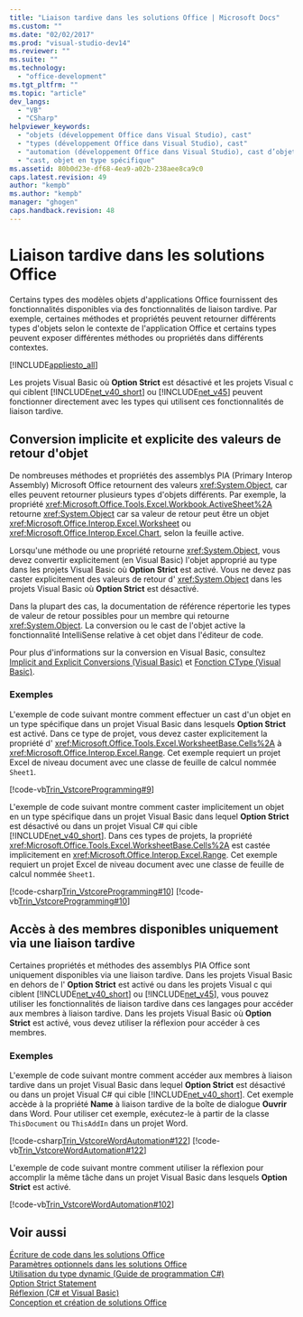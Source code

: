 ```yaml
---
title: "Liaison tardive dans les solutions Office | Microsoft Docs"
ms.custom: ""
ms.date: "02/02/2017"
ms.prod: "visual-studio-dev14"
ms.reviewer: ""
ms.suite: ""
ms.technology: 
  - "office-development"
ms.tgt_pltfrm: ""
ms.topic: "article"
dev_langs: 
  - "VB"
  - "CSharp"
helpviewer_keywords: 
  - "objets (développement Office dans Visual Studio), cast"
  - "types (développement Office dans Visual Studio), cast"
  - "automation (développement Office dans Visual Studio), cast d’objets"
  - "cast, objet en type spécifique"
ms.assetid: 80b0d23e-df68-4ea9-a02b-238aee8ca9c0
caps.latest.revision: 49
author: "kempb"
ms.author: "kempb"
manager: "ghogen"
caps.handback.revision: 48
---
```

# Liaison tardive dans les solutions Office
  Certains types des modèles objets d'applications Office fournissent des fonctionnalités disponibles via des fonctionnalités de liaison tardive.  Par exemple, certaines méthodes et propriétés peuvent retourner différents types d'objets selon le contexte de l'application Office et certains types peuvent exposer différentes méthodes ou propriétés dans différents contextes.  
  
 [!INCLUDE[appliesto_all](../vsto/includes/appliesto-all-md.md)]  
  
 Les projets Visual Basic où **Option Strict** est désactivé et les projets Visual c qui ciblent [!INCLUDE[net_v40_short](../sharepoint/includes/net-v40-short-md.md)] ou [!INCLUDE[net_v45](../vsto/includes/net-v45-md.md)] peuvent fonctionner directement avec les types qui utilisent ces fonctionnalités de liaison tardive.  
  
## Conversion implicite et explicite des valeurs de retour d'objet  
 De nombreuses méthodes et propriétés des assemblys PIA \(Primary Interop Assembly\) Microsoft Office retournent des valeurs <xref:System.Object>, car elles peuvent retourner plusieurs types d'objets différents.  Par exemple, la propriété <xref:Microsoft.Office.Tools.Excel.Workbook.ActiveSheet%2A> retourne <xref:System.Object> car sa valeur de retour peut être un objet <xref:Microsoft.Office.Interop.Excel.Worksheet> ou <xref:Microsoft.Office.Interop.Excel.Chart>, selon la feuille active.  
  
 Lorsqu'une méthode ou une propriété retourne <xref:System.Object>, vous devez convertir explicitement \(en Visual Basic\) l'objet approprié au type dans les projets Visual Basic où **Option Strict** est activé.  Vous ne devez pas caster explicitement des valeurs de retour d' <xref:System.Object> dans les projets Visual Basic où **Option Strict** est désactivé.  
  
 Dans la plupart des cas, la documentation de référence répertorie les types de valeur de retour possibles pour un membre qui retourne <xref:System.Object>.  La conversion ou le cast de l'objet active la fonctionnalité IntelliSense relative à cet objet dans l'éditeur de code.  
  
 Pour plus d'informations sur la conversion en Visual Basic, consultez [Implicit and Explicit Conversions &#40;Visual Basic&#41;](/dotnet/visual-basic/programming-guide/language-features/data-types/implicit-and-explicit-conversions) et [Fonction CType &#40;Visual Basic&#41;](/dotnet/visual-basic/language-reference/functions/ctype-function).  
  
### Exemples  
 L'exemple de code suivant montre comment effectuer un cast d'un objet en un type spécifique dans un projet Visual Basic dans lesquels **Option Strict** est activé.  Dans ce type de projet, vous devez caster explicitement la propriété d' <xref:Microsoft.Office.Tools.Excel.WorksheetBase.Cells%2A> à <xref:Microsoft.Office.Interop.Excel.Range>.  Cet exemple requiert un projet Excel de niveau document avec une classe de feuille de calcul nommée `Sheet1`.  
  
 [!code-vb[Trin_VstcoreProgramming#9](../snippets/visualbasic/VS_Snippets_OfficeSP/Trin_VstcoreProgramming/VB/Sheet1.vb#9)]  
  
 L'exemple de code suivant montre comment caster implicitement un objet en un type spécifique dans un projet Visual Basic dans lequel **Option Strict** est désactivé ou dans un projet Visual C\# qui cible [!INCLUDE[net_v40_short](../sharepoint/includes/net-v40-short-md.md)].  Dans ces types de projets, la propriété <xref:Microsoft.Office.Tools.Excel.WorksheetBase.Cells%2A> est castée implicitement en <xref:Microsoft.Office.Interop.Excel.Range>.  Cet exemple requiert un projet Excel de niveau document avec une classe de feuille de calcul nommée `Sheet1`.  
  
 [!code-csharp[Trin_VstcoreProgramming#10](../snippets/csharp/VS_Snippets_OfficeSP/Trin_VstcoreProgramming/CS/Sheet1.cs#10)]
 [!code-vb[Trin_VstcoreProgramming#10](../snippets/visualbasic/VS_Snippets_OfficeSP/Trin_VstcoreProgramming/VB/Sheet1.vb#10)]  
  
## Accès à des membres disponibles uniquement via une liaison tardive  
 Certaines propriétés et méthodes des assemblys PIA Office sont uniquement disponibles via une liaison tardive.  Dans les projets Visual Basic en dehors de l' **Option Strict** est activé ou dans les projets Visual c qui ciblent [!INCLUDE[net_v40_short](../sharepoint/includes/net-v40-short-md.md)] ou [!INCLUDE[net_v45](../vsto/includes/net-v45-md.md)], vous pouvez utiliser les fonctionnalités de liaison tardive dans ces langages pour accéder aux membres à liaison tardive.  Dans les projets Visual Basic où **Option Strict** est activé, vous devez utiliser la réflexion pour accéder à ces membres.  
  
### Exemples  
 L'exemple de code suivant montre comment accéder aux membres à liaison tardive dans un projet Visual Basic dans lequel **Option Strict** est désactivé ou dans un projet Visual C\# qui cible [!INCLUDE[net_v40_short](../sharepoint/includes/net-v40-short-md.md)].  Cet exemple accède à la propriété **Name** à liaison tardive de la boîte de dialogue **Ouvrir** dans Word.  Pour utiliser cet exemple, exécutez\-le à partir de la classe `ThisDocument` ou `ThisAddIn` dans un projet Word.  
  
 [!code-csharp[Trin_VstcoreWordAutomation#122](../snippets/csharp/VS_Snippets_OfficeSP/Trin_VstcoreWordAutomation/CS/ThisDocument.cs#122)]
 [!code-vb[Trin_VstcoreWordAutomation#122](../snippets/visualbasic/VS_Snippets_OfficeSP/Trin_VstcoreWordAutomation/VB/ThisDocument.vb#122)]  
  
 L'exemple de code suivant montre comment utiliser la réflexion pour accomplir la même tâche dans un projet Visual Basic dans lesquels **Option Strict** est activé.  
  
 [!code-vb[Trin_VstcoreWordAutomation#102](../snippets/visualbasic/VS_Snippets_OfficeSP/Trin_VstcoreWordAutomation/VB/ThisDocument.vb#102)]  
  
## Voir aussi  
 [Écriture de code dans les solutions Office](../vsto/writing-code-in-office-solutions.md)   
 [Paramètres optionnels dans les solutions Office](../vsto/optional-parameters-in-office-solutions.md)   
 [Utilisation du type dynamic &#40;Guide de programmation C&#35;&#41;](/dotnet/csharp/programming-guide/types/using-type-dynamic)   
 [Option Strict Statement](/dotnet/visual-basic/language-reference/statements/option-strict-statement)   
 [Réflexion &#40;C&#35; et Visual Basic&#41;](http://msdn.microsoft.com/library/5d1d1bcf-08de-4d0b-97a8-912d17c00f26)   
 [Conception et création de solutions Office](../vsto/designing-and-creating-office-solutions.md)  
  
  